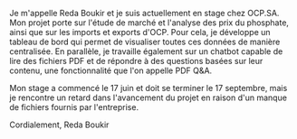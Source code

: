 Je m'appelle Reda Boukir et je suis actuellement en stage chez OCP.SA. Mon projet porte sur l'étude de marché et l'analyse des prix du phosphate, ainsi que sur les imports et exports d'OCP. Pour cela, je développe un tableau de bord qui permet de visualiser toutes ces données de manière centralisée. En parallèle, je travaille également sur un chatbot capable de lire des fichiers PDF et de répondre à des questions basées sur leur contenu, une fonctionnalité que l'on appelle PDF Q&A.

Mon stage a commencé le 17 juin et doit se terminer le 17 septembre, mais je rencontre un retard dans l'avancement du projet en raison d'un manque de fichiers fournis par l'entreprise.

Cordialement, Reda Boukir
